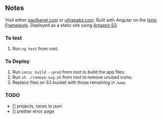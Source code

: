 ## Notes
Visit either [paulbanel.com](https://www.paulbanel.com) or [ultrapabs.com](https://www.ultrapabs.com).
Built with Angular on the [Ionic Framework](https://ionicframework.com/getting-started#cli).
Deployed as a static site using [Amazon S3](https://docs.aws.amazon.com/AmazonS3/latest/dev/WebsiteHosting.html).


### To test
1. Run `ng test` from root.

### To Deploy
1. Run `ionic build --prod` from root to build the app files.
2. Run `sh ./remove-svg.sh` from root to remove unused icons.
2. Replace files on S3 bucket with those remaining in `/www`.

### TODO

* [] projects, races to json
* [] prettier error page
